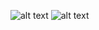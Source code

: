![alt text](https://cdn.40saniye.com/uploads/Ekran_Al%C4%B1nt%C4%B1s2%C4%B1_(tk6YdHKiNT).PNG)
![alt text](https://cdn.40saniye.com/uploads/Ekran_Al%C4%B1nt%C4%B1s%C4%B1_(bIzxWotppI).PNG)
